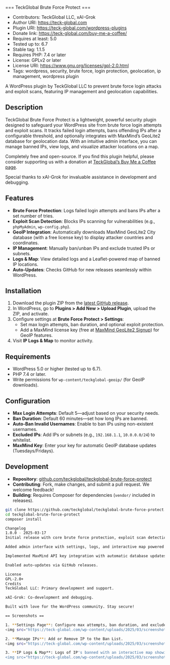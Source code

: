 === TeckGlobal Brute Force Protect ===
 * Contributors: TeckGlobal LLC, xAI-Grok
 * Author URI: https://teck-global.com
 * Plugin URI: https://teck-global.com/wordpress-plugins
 * Donate link: https://teck-global.com/buy-me-a-coffee/
 * Requires at least: 5.0
 * Tested up to: 6.7
 * Stable tag: 1.1.5
 * Requires PHP: 7.4 or later
 * License: GPLv2 or later
 * License URI: https://www.gnu.org/licenses/gpl-2.0.html
 * Tags: wordpress, security, brute force, login protection, geolocation, ip management, wordpress plugin

A WordPress plugin by TeckGlobal LLC to prevent brute force login attacks and exploit scans, featuring IP management and geolocation capabilities.

## Description

TeckGlobal Brute Force Protect is a lightweight, powerful security plugin designed to safeguard your WordPress site from brute force login attempts and exploit scans. It tracks failed login attempts, bans offending IPs after a configurable threshold, and optionally integrates with MaxMind’s GeoLite2 database for geolocation data. With an intuitive admin interface, you can manage banned IPs, view logs, and visualize attacker locations on a map.

Completely free and open-source. If you find this plugin helpful, please consider supporting us with a donation at [TeckGlobal’s Buy Me a Coffee page](https://teck-global.com/buy-me-a-coffee/).

Special thanks to xAI-Grok for invaluable assistance in development and debugging.

## Features

- **Brute Force Protection**: Logs failed login attempts and bans IPs after a set number of tries.
- **Exploit Scan Detection**: Blocks IPs scanning for vulnerabilities (e.g., `phpMyAdmin`, `wp-config.php`).
- **GeoIP Integration**: Automatically downloads MaxMind GeoLite2 City database (with a free license key) to display attacker countries and coordinates.
- **IP Management**: Manually ban/unban IPs and exclude trusted IPs or subnets.
- **Logs & Map**: View detailed logs and a Leaflet-powered map of banned IP locations.
- **Auto-Updates**: Checks GitHub for new releases seamlessly within WordPress.

## Installation

1. Download the plugin ZIP from the [latest GitHub release](https://github.com/teckglobal/teckglobal-brute-force-protect/releases).
2. In WordPress, go to **Plugins > Add New > Upload Plugin**, upload the ZIP, and activate.
3. Configure settings at **Brute Force Protect > Settings**:
   - Set max login attempts, ban duration, and optional exploit protection.
   - Add a MaxMind license key (free at [MaxMind GeoLite2 Signup](https://www.maxmind.com/en/geolite2/signup)) for GeoIP features.
4. Visit **IP Logs & Map** to monitor activity.

## Requirements

- WordPress 5.0 or higher (tested up to 6.7).
- PHP 7.4 or later.
- Write permissions for `wp-content/teckglobal-geoip/` (for GeoIP downloads).

## Configuration

- **Max Login Attempts**: Default 5—adjust based on your security needs.
- **Ban Duration**: Default 60 minutes—set how long IPs are banned.
- **Auto-Ban Invalid Usernames**: Enable to ban IPs using non-existent usernames.
- **Excluded IPs**: Add IPs or subnets (e.g., `192.168.1.1`, `10.0.0.0/24`) to whitelist.
- **MaxMind Key**: Enter your key for automatic GeoIP database updates (Tuesdays/Fridays).

## Development

- **Repository**: [github.com/teckglobal/teckglobal-brute-force-protect](https://github.com/teckglobal/teckglobal-brute-force-protect)
- **Contributing**: Fork, make changes, and submit a pull request. We welcome feedback!
- **Building**: Requires Composer for dependencies (`vendor/` included in releases).

```bash
git clone https://github.com/teckglobal/teckglobal-brute-force-protect.git
cd teckglobal-brute-force-protect
composer install

Changelog
1.0.0 - 2025-03-17
Initial release with core brute force protection, exploit scan detection, GeoIP integration, and IP management tools.

Added admin interface with settings, logs, and interactive map powered by Leaflet.

Implemented MaxMind API key integration with automatic database updates.

Enabled auto-updates via GitHub releases.
License
GPL-2.0+
Credits
TeckGlobal LLC: Primary development and support.

xAI-Grok: Co-development and debugging.
Built with love for the WordPress community. Stay secure!

== Screenshots ==

1. **Settings Page**: Configure max attempts, ban duration, and excluded IPs. 
<img src="https://teck-global.com/wp-content/uploads/2025/03/screenshot1.webp" alt="Settings Main Page" style="width:521px;height:771px;">

2. **Manage IPs**: Add or Remove IP to the Ban List.
<img src="https://teck-global.com/wp-content/uploads/2025/03/screenshot2.webp" alt="Settings Main Page" style="width:324px;height:296px;">

3. **IP Logs & Map**: Logs of IP's banned with an interactive map showing banned IP locations.
<img src="https://teck-global.com/wp-content/uploads/2025/03/screenshot3.webp" alt="Settings Main Page" style="width:700px;height:296px;">
